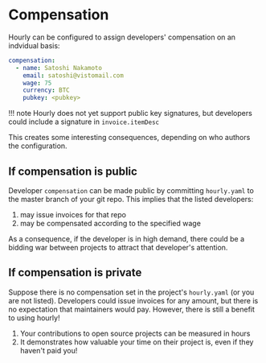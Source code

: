 # Compensation

Hourly can be configured to assign developers' compensation on an indvidual basis:

```yaml
compensation:
  - name: Satoshi Nakamoto
    email: satoshi@vistomail.com
    wage: 75
    currency: BTC
    pubkey: <pubkey>
```

!!! note
    Hourly does not yet support public key signatures, but developers could include a signature in `invoice.itemDesc`

This creates some interesting consequences, depending on who authors the configuration.

## If compensation is public

Developer `compensation` can be made public by committing `hourly.yaml` to the master branch of your git repo. This implies that the listed developers:

1. may issue invoices for that repo
2. may be compensated according to the specified wage

As a consequence, if the developer is in high demand, there could be a bidding war between projects to attract that developer's attention.

## If compensation is private

Suppose there is no compensation set in the project's `hourly.yaml` (or you are not listed). Developers could issue invoices for any amount, but there is no expectation that maintainers would pay. However, there is still a benefit to using hourly!

1. Your contributions to open source projects can be measured in hours
2. It demonstrates how valuable your time on their project is, even if they haven't paid you!


